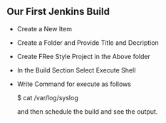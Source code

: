 ## Our First Jenkins Build

- Create a New Item
- Create a Folder and Provide Title and Decription
- Create FRee Style Project in the Above folder
- In the Build Section Select Execute Shell
- Write Command for execute as follows


    $ cat /var/log/syslog

  and then schedule the build and see the output.
